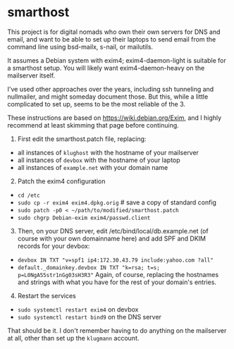 # smarthost

This project is for digital nomads who own their own servers for DNS and email,
and want to be able to set up their laptops to send email from the command line
using bsd-mailx, s-nail, or mailutils.

It assumes a Debian system with exim4; exim4-daemon-light is suitable for a
smarthost setup. You will likely want exim4-daemon-heavy on the mailserver
itself.

I've used other approaches over the years, including ssh tunneling and
nullmailer, and might someday document those. But this, while a little
complicated to set up, seems to be the most reliable of the 3.

These instructions are based on <https://wiki.debian.org/Exim>, and I highly
recommend at least skimming that page before continuing.

1. First edit the smarthost.patch file, replacing:
  * all instances of `klughost` with the hostname of your mailserver
  * all instances of `devbox` with the hostname of your laptop
  * all instances of `example.net` with your domain name
2. Patch the exim4 configuration
  * `cd /etc`
  * `sudo cp -r exim4 exim4.dpkg.orig`  # save a copy of standard config
  * `sudo patch -p0 < ~/path/to/modified/smarthost.patch`
  * `sudo chgrp Debian-exim exim4/passwd.client`
3. Then, on your DNS server, edit /etc/bind/local/db.example.net (of course
  with your own domainname here) and add SPF and DKIM records for your
  devbox:
  * `devbox IN TXT "v=spf1 ip4:172.30.43.79 include:yahoo.com ?all"`
  * `default._domainkey.devbox IN TXT "k=rsa; t=s; p=L0NgA55str1nGg03sH3R3"`
  Again, of course, replacing the hostnames and strings with what you have
  for the rest of your domain's entries.
4. Restart the services
  * `sudo systemctl restart exim4` on devbox
  * `sudo systemctl restart bind9` on the DNS server

That should be it. I don't remember having to do anything on the mailserver
at all, other than set up the `klugmann` account.
